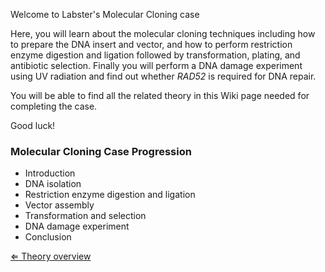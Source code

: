 Welcome to Labster's Molecular Cloning case

Here, you will learn about the molecular cloning techniques including
how to prepare the DNA insert and vector, and how to perform restriction
enzyme digestion and ligation followed by transformation, plating, and
antibiotic selection. Finally you will perform a DNA damage experiment
using UV radiation and find out whether *RAD52* is required for DNA
repair.

You will be able to find all the related theory in this Wiki page needed
for completing the case.

Good luck!

### Molecular Cloning Case Progression

-   Introduction
-   DNA isolation
-   Restriction enzyme digestion and ligation
-   Vector assembly
-   Transformation and selection
-   DNA damage experiment
-   Conclusion

[⇐ Theory overview](/wiki/Molecular_Cloning "wikilink")

